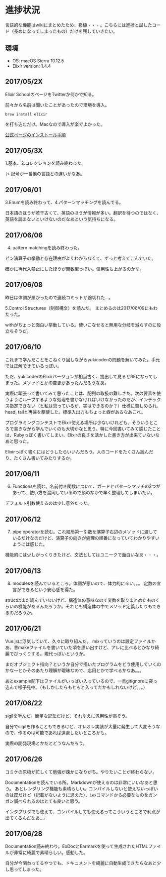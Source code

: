 # 進捗状況

言語的な機能はwikiにまとめたため、移植・・・。こちらには進捗と試したコード（長めになってしまったもの）だけを残していきたい。

## 環境

- OS: macOS Sierra 10.12.5
- Elixir version: 1.4.4

## 2017/05/2X
Elixir SchoolのページをTwitterか何かで知る。

前々から名前は聞いたことがあったので環境を導入。

```
brew install elixir
```

を打ち込むだけ。Macなので導入が楽でよかった。


[公式ページのインストール手順](https://elixir-lang.org/install.html)


## 2017/05/3X
1.基本、2.コレクションを読み終わった。

`|>` 記号が一番他の言語との違いかなあ。

## 2017/06/01
3.Enumを読み終わって、4.パターンマッチングを読んでる。

日本語のほうが若干古くて、英語のほうが情報が多い。翻訳を待つのではなく、英語を読まないといけないのだなあという気持ちになる。

## 2017/06/06
4. pattern matchingを読み終わった。

ピン演算子の挙動と存在理由がよくわからなくて、ずっと考えてこんでいた。

確かに再代入禁止にしたほうが関数型っぽい。信用性も上がるのかな。

## 2017/06/08
昨日は体調が悪かったので連続コミットが途切れた…。

5.Control Structures（制御構文）を読んだ。
まとめるのは2017/06/09にもわたった。

withがちょっと面白い挙動している。使いこなせると無用な分岐を減らすのに役立ちそうだ。

## 2017/06/10
これまで学んだことをこねくり回しながらyukicoderの問題を解いてみた。手元では正解できているっぽい。

ただ、yukicoderのElixirバージョンが相当古く、提出して見るとREになってしまった。メソッドとかの変更があったんだろうなあ。

実際に頑張って書いてみて思ったことは、配列の取扱の難しさだ。次の要素を使うようにループするような処理を書かなければいけなかったのだが、インデックス指定できない（と私は思っているが、実はできるのか？）仕様に苦しめられ、head, tailと再帰を駆使した。標準入出力もちょっと癖があるなあこれ。

プログラミングコンテストでElixir使える場所は少ないけれども、そういうところで書きながら学んでいくのも大切かなと思う。特に今回書いてみて感じたことは、Rubyっぽく書いてしまい、Elixirの良さを活かした書き方が出来ていないなあと思った。

Elixirっぽく書くにはどうしたらいいんだろう。人のコードをたくさん読んだり、たくさん書いてみたりするか。

## 2017/06/11
6. Functionsを読む。名前付き関数について、ガードとパターンマッチの2つがあって、使い方を混同しているので頭のなかで早く整理してしまいたい。

デフォルト引数使えるのは少し意外だった。

## 2017/06/12
7. pipe operatorを読む。これ結局第一引数を演算子右辺のメソッドに渡しているだけなのだけど、演算子の向きが処理の順番になっていてわかりやすいようには感じた。

機能的には少しがっくりきたけど、文法としてはユニークで面白いなあ・・・。

## 2017/06/13
8. modulesを読んでいるところ。体調が悪いので、体力的に辛い。。。
定数の宣言ができるという安心感を得た。

structはまだ読んでいないけど、構造体の意味なので変数を取りまとめたものくらいの機能があるんだろうか。それとも構造体の中でメソッド定義したりもできるのだろうか。

## 2017/06/21
Vue.jsに浮気していて、久々に取り組んだ。
mixっていうのは設定ファイルかあ、昔makeファイルを書いていた頃を思い出すけど、アレに比べるとかなり綺麗でびっくりする。現代っぽいというか。

まだオブジェクト指向？というか自分で描いたプログラムをどう使用していくのかな〜とかそのあたり理解が曖昧なので、応用とかで学べるかなあ。。。

あとexample配下はファイルがいっぱい入っているので、一旦gitignoreに突っ込んで様子見中。（もしかしたらもともと入ってたかもしれないけど。。。）

## 2017/06/22
sigilを学んだ。簡単な記法だけど、それゆえに汎用性が高そう。

自分でsigilを作ることもできるけど、オレオレ実装が大量に発生して大変そうなので、作るのは可能であれば遠慮したいところかも。

実際の開発現場とかだとどうなんだろう。

## 2017/06/26
コミケの原稿が忙しくて勉強が疎かになりがち。やりたいことが終わらない。

Documentationを読んでいる所。Markdownが使えるのは非常にいいなあと思う。
あとレンダリング機能も素晴らしい。コンパイルしないと使えないっぽいのは罠だけど（記載がないように思えた）、`iex`コマンドから必要なものをガンガン調べられるのはとても良いと思う。

インタプリタでも使えて、コンパイルしても使えるってこういうところで利点が出てくるんだなあ…。

## 2017/06/28
Documentation読み終わり。ExDocとEarmarkを使って生成されたHTMLファイルが非常に綺麗で素晴らしい。感動した。

自分が今関わってるやつでも、ドキュメントを綺麗に自動生成できたらなあと少し思ってしまった。


